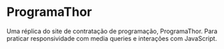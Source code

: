 # ProgramaThor
Uma réplica do site de contratação de programação, ProgramaThor. Para praticar responsividade com media queries e interações com JavaScript.
